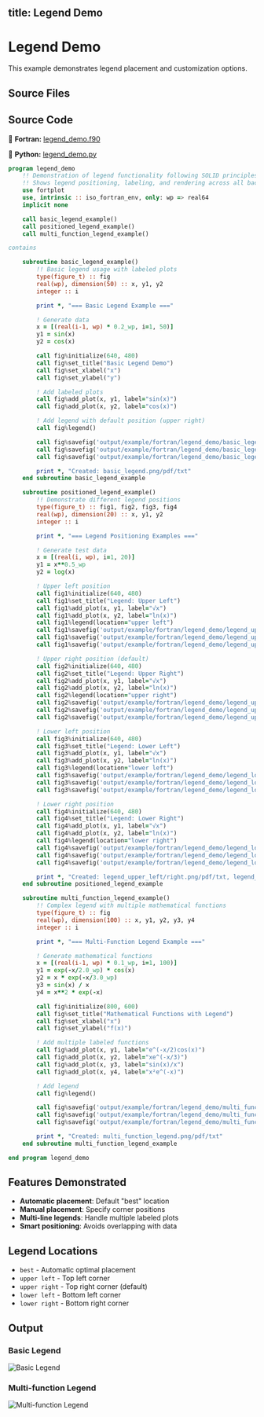 title: Legend Demo
---

# Legend Demo

This example demonstrates legend placement and customization options.

## Source Files

## Source Code

🔷 **Fortran:** [legend_demo.f90](https://github.com/lazy-fortran/fortplot/blob/main/example/fortran/legend_demo/legend_demo.f90)

🐍 **Python:** [legend_demo.py](https://github.com/lazy-fortran/fortplot/blob/main/example/python/legend_demo/legend_demo.py)

```fortran
program legend_demo
    !! Demonstration of legend functionality following SOLID principles
    !! Shows legend positioning, labeling, and rendering across all backends
    use fortplot
    use, intrinsic :: iso_fortran_env, only: wp => real64
    implicit none

    call basic_legend_example()
    call positioned_legend_example()
    call multi_function_legend_example()

contains

    subroutine basic_legend_example()
        !! Basic legend usage with labeled plots
        type(figure_t) :: fig
        real(wp), dimension(50) :: x, y1, y2
        integer :: i

        print *, "=== Basic Legend Example ==="

        ! Generate data
        x = [(real(i-1, wp) * 0.2_wp, i=1, 50)]
        y1 = sin(x)
        y2 = cos(x)

        call fig%initialize(640, 480)
        call fig%set_title("Basic Legend Demo")
        call fig%set_xlabel("x")
        call fig%set_ylabel("y")

        ! Add labeled plots
        call fig%add_plot(x, y1, label="sin(x)")
        call fig%add_plot(x, y2, label="cos(x)")

        ! Add legend with default position (upper right)
        call fig%legend()

        call fig%savefig('output/example/fortran/legend_demo/basic_legend.png')
        call fig%savefig('output/example/fortran/legend_demo/basic_legend.pdf')
        call fig%savefig('output/example/fortran/legend_demo/basic_legend.txt')

        print *, "Created: basic_legend.png/pdf/txt"
    end subroutine basic_legend_example

    subroutine positioned_legend_example()
        !! Demonstrate different legend positions
        type(figure_t) :: fig1, fig2, fig3, fig4
        real(wp), dimension(20) :: x, y1, y2
        integer :: i

        print *, "=== Legend Positioning Examples ==="

        ! Generate test data
        x = [(real(i, wp), i=1, 20)]
        y1 = x**0.5_wp
        y2 = log(x)

        ! Upper left position
        call fig1%initialize(640, 480)
        call fig1%set_title("Legend: Upper Left")
        call fig1%add_plot(x, y1, label="√x")
        call fig1%add_plot(x, y2, label="ln(x)")
        call fig1%legend(location="upper left")
        call fig1%savefig('output/example/fortran/legend_demo/legend_upper_left.png')
        call fig1%savefig('output/example/fortran/legend_demo/legend_upper_left.pdf')
        call fig1%savefig('output/example/fortran/legend_demo/legend_upper_left.txt')

        ! Upper right position (default)
        call fig2%initialize(640, 480)
        call fig2%set_title("Legend: Upper Right")
        call fig2%add_plot(x, y1, label="√x")
        call fig2%add_plot(x, y2, label="ln(x)")
        call fig2%legend(location="upper right")
        call fig2%savefig('output/example/fortran/legend_demo/legend_upper_right.png')
        call fig2%savefig('output/example/fortran/legend_demo/legend_upper_right.pdf')
        call fig2%savefig('output/example/fortran/legend_demo/legend_upper_right.txt')

        ! Lower left position
        call fig3%initialize(640, 480)
        call fig3%set_title("Legend: Lower Left")
        call fig3%add_plot(x, y1, label="√x")
        call fig3%add_plot(x, y2, label="ln(x)")
        call fig3%legend(location="lower left")
        call fig3%savefig('output/example/fortran/legend_demo/legend_lower_left.png')
        call fig3%savefig('output/example/fortran/legend_demo/legend_lower_left.pdf')
        call fig3%savefig('output/example/fortran/legend_demo/legend_lower_left.txt')

        ! Lower right position
        call fig4%initialize(640, 480)
        call fig4%set_title("Legend: Lower Right")
        call fig4%add_plot(x, y1, label="√x")
        call fig4%add_plot(x, y2, label="ln(x)")
        call fig4%legend(location="lower right")
        call fig4%savefig('output/example/fortran/legend_demo/legend_lower_right.png')
        call fig4%savefig('output/example/fortran/legend_demo/legend_lower_right.pdf')
        call fig4%savefig('output/example/fortran/legend_demo/legend_lower_right.txt')

        print *, "Created: legend_upper_left/right.png/pdf/txt, legend_lower_left/right.png/pdf/txt"
    end subroutine positioned_legend_example

    subroutine multi_function_legend_example()
        !! Complex legend with multiple mathematical functions
        type(figure_t) :: fig
        real(wp), dimension(100) :: x, y1, y2, y3, y4
        integer :: i

        print *, "=== Multi-Function Legend Example ==="

        ! Generate mathematical functions
        x = [(real(i-1, wp) * 0.1_wp, i=1, 100)]
        y1 = exp(-x/2.0_wp) * cos(x)
        y2 = x * exp(-x/3.0_wp)
        y3 = sin(x) / x
        y4 = x**2 * exp(-x)

        call fig%initialize(800, 600)
        call fig%set_title("Mathematical Functions with Legend")
        call fig%set_xlabel("x")
        call fig%set_ylabel("f(x)")

        ! Add multiple labeled functions
        call fig%add_plot(x, y1, label="e^(-x/2)cos(x)")
        call fig%add_plot(x, y2, label="xe^(-x/3)")
        call fig%add_plot(x, y3, label="sin(x)/x")
        call fig%add_plot(x, y4, label="x²e^(-x)")

        ! Add legend
        call fig%legend()

        call fig%savefig('output/example/fortran/legend_demo/multi_function_legend.png')
        call fig%savefig('output/example/fortran/legend_demo/multi_function_legend.pdf')
        call fig%savefig('output/example/fortran/legend_demo/multi_function_legend.txt')

        print *, "Created: multi_function_legend.png/pdf/txt"
    end subroutine multi_function_legend_example

end program legend_demo
```

## Features Demonstrated

- **Automatic placement**: Default "best" location
- **Manual placement**: Specify corner positions
- **Multi-line legends**: Handle multiple labeled plots
- **Smart positioning**: Avoids overlapping with data

## Legend Locations

- `best` - Automatic optimal placement
- `upper left` - Top left corner
- `upper right` - Top right corner (default)
- `lower left` - Bottom left corner
- `lower right` - Bottom right corner

## Output

### Basic Legend
![Basic Legend](../media/examples/basic_legend.png)

### Multi-function Legend
![Multi-function Legend](../media/examples/multi_function_legend.png)

